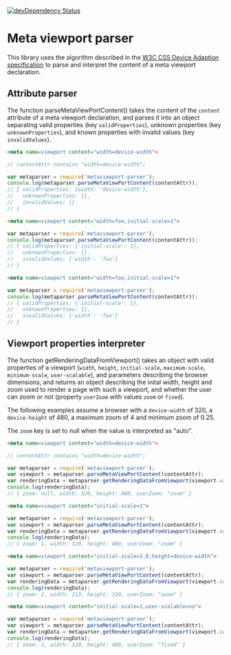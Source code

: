 [![devDependency Status](https://david-dm.org/dontcallmedom/metaviewport-parser/dev-status.svg)](https://david-dm.org/dontcallmedom/metaviewport-parser#info=devDependencies)

# Meta viewport parser

This library uses the algorithm described in the [W3C CSS Device Adaption specification](http://dev.w3.org/csswg/css-device-adapt/#viewport-meta) to parse and interpret the content of a meta viewport declaration.

## Attribute parser

The function parseMetaViewPortContent() takes the content of the `content` attribute of a meta viewport declaration, and parses it into an object separating valid properties (key `validProperties`), unknown properties (key `unknownProperties`), and known properties with invalid values (key `invalidValues`).

```html
<meta name=viewport content="width=device-width">
```

```javascript
// contentAttr contains "width=device-width";

var metaparser = require('metaviewport-parser');
console.log(metaparser.parseMetaViewPortContent(contentAttr));
// { validProperties: {width: 'device-width'},
//   unknownProperties: {},
//   invalidValues: {}
// }
```

```html
<meta name=viewport content="width=foo,initial-scale=1">
```

```javascript
var metaparser = require('metaviewport-parser');
console.log(metaparser.parseMetaViewPortContent(contentAttr));
// { validProperties: {'initial-scale': 1},
//   unknownProperties: {},
//   invalidValues: {'width': 'foo'}
// }
```


```html
<meta name=viewport content="width=foo,initial-scale=1">
```

```javascript
var metaparser = require('metaviewport-parser');
console.log(metaparser.parseMetaViewPortContent(contentAttr));
// { validProperties: {'initial-scale': 1},
//   unknownProperties: {},
//   invalidValues: {'width': 'foo'}
// }
```

## Viewport properties interpreter

The function getRenderingDataFromViewport() takes an object with valid properties of a viewport (`width`, `height`, `initial-scale`, `maximum-scale`, `minimum-scale`, `user-scalable`), and parameters describing the browser dimensions, and returns an object describing the inital width, height and zoom used to render a page with such a viewport, and whether the user can zoom or not (property `userZoom` with values `zoom` or `fixed`).

The following examples assume a browser with a `device-width` of 320, a `device-height` of 480, a maximum zoom of 4 and minimum zoom of 0.25.

The `zoom` key is set to null when the value is interpreted as "auto".

```html
<meta name=viewport content="width=device-width">
```

```javascript
// contentAttr contains "width=device-width";

var metaparser = require('metaviewport-parser');
var viewport = metaparser.parseMetaViewPortContent(contentAttr);
var renderingData = metaparser.getRenderingDataFromViewport(viewport.validProperties);
console.log(renderingData);
// { zoom: null, width: 320, height: 480, userZoom: "zoom" }
```

```html
<meta name=viewport content="initial-scale=1">
```

```javascript
var metaparser = require('metaviewport-parser');
var viewport = metaparser.parseMetaViewPortContent(contentAttr);
var renderingData = metaparser.getRenderingDataFromViewport(viewport.validProperties);
console.log(renderingData);
// { zoom: 1, width: 320, height: 480, userZoom: "zoom" }
```

```html
<meta name=viewport content="initial-scale=2.0,height=device-width">
```

```javascript
var metaparser = require('metaviewport-parser');
var viewport = metaparser.parseMetaViewPortContent(contentAttr);
var renderingData = metaparser.getRenderingDataFromViewport(viewport.validProperties);
console.log(renderingData);
// { zoom: 2, width: 213, height: 320, userZoom: "zoom" }
```

```html
<meta name=viewport content="initial-scale=1,user-scalable=no">
```

```javascript
var metaparser = require('metaviewport-parser');
var viewport = metaparser.parseMetaViewPortContent(contentAttr);
var renderingData = metaparser.getRenderingDataFromViewport(viewport.validProperties);
console.log(renderingData);
// { zoom: 1, width: 320, height: 480, userZoom: "fixed" }
```

